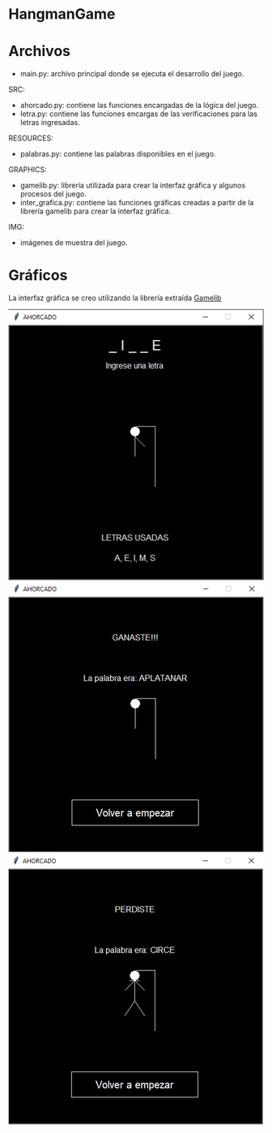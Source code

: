 # HangmanGame

# Archivos
* main.py: archivo principal donde se ejecuta el desarrollo del juego.

SRC:
  * ahorcado.py: contiene las funciones encargadas de la lógica del juego.
  * letra.py: contiene las funciones encargas de las verificaciones para las letras ingresadas.

RESOURCES:
  * palabras.py: contiene las palabras disponibles en el juego.

GRAPHICS:
  * gamelib.py: librería utilizada para crear la interfaz gráfica y algunos procesos del juego.
  * inter_grafica.py: contiene las funciones gráficas creadas a partir de la librería gamelib para crear la interfaz gráfica.
 
 IMG:
  * imágenes de muestra del juego.

# Gráficos
La interfaz gráfica se creo utilizando la librería extraída [Gamelib](https://github.com/dessaya/python-gamelib)

![Hangman](https://github.com/SebaB29/HangmanGame/blob/main/img/hangman.jpg)
![Ganaste](https://github.com/SebaB29/HangmanGame/blob/main/img/ganaste.jpg)
![Perdiste](https://github.com/SebaB29/HangmanGame/blob/main/img/perdiste.jpg)

